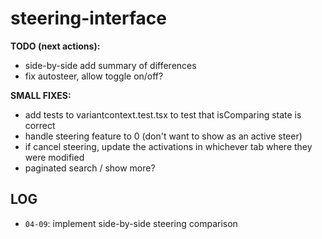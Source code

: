 # steering-interface
 
**TODO (next actions):** 
- side-by-side add summary of differences
- fix autosteer, allow toggle on/off?

**SMALL FIXES:**
- add tests to variantcontext.test.tsx to test that isComparing state is correct
- handle steering feature to 0 (don't want to show as an active steer)
- if cancel steering, update the activations in whichever tab where they were modified
- paginated search / show more?

## LOG
- `04-09`: implement side-by-side steering comparison